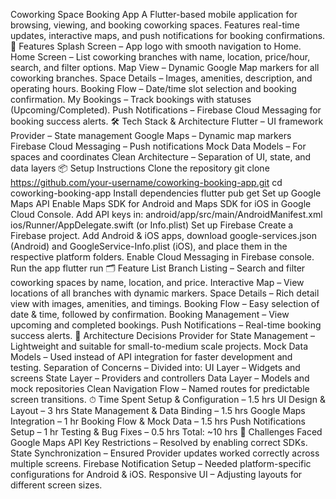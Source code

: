 Coworking Space Booking App
A Flutter-based mobile application for browsing, viewing, and booking coworking spaces.
Features real-time updates, interactive maps, and push notifications for booking confirmations.
🚀 Features
Splash Screen – App logo with smooth navigation to Home.
Home Screen – List coworking branches with name, location, price/hour, search, and filter options.
Map View – Dynamic Google Map markers for all coworking branches.
Space Details – Images, amenities, description, and operating hours.
Booking Flow – Date/time slot selection and booking confirmation.
My Bookings – Track bookings with statuses (Upcoming/Completed).
Push Notifications – Firebase Cloud Messaging for booking success alerts.
🛠️ Tech Stack & Architecture
Flutter – UI framework
Provider – State management
Google Maps – Dynamic map markers
Firebase Cloud Messaging – Push notifications
Mock Data Models – For spaces and coordinates
Clean Architecture – Separation of UI, state, and data layers
📦 Setup Instructions
Clone the repository
git clone https://github.com/your-username/coworking-booking-app.git
cd coworking-booking-app
Install dependencies
flutter pub get
Set up Google Maps API
Enable Maps SDK for Android and Maps SDK for iOS in Google Cloud Console.
Add API keys in:
android/app/src/main/AndroidManifest.xml
ios/Runner/AppDelegate.swift (or Info.plist)
Set up Firebase
Create a Firebase project.
Add Android & iOS apps, download google-services.json (Android) and GoogleService-Info.plist (iOS), and place them in the respective platform folders.
Enable Cloud Messaging in Firebase console.
Run the app
flutter run
🗂 Feature List
Branch Listing – Search and filter coworking spaces by name, location, and price.
Interactive Map – View locations of all branches with dynamic markers.
Space Details – Rich detail view with images, amenities, and timings.
Booking Flow – Easy selection of date & time, followed by confirmation.
Booking Management – View upcoming and completed bookings.
Push Notifications – Real-time booking success alerts.
🧩 Architecture Decisions
Provider for State Management – Lightweight and suitable for small-to-medium scale projects.
Mock Data Models – Used instead of API integration for faster development and testing.
Separation of Concerns – Divided into:
UI Layer – Widgets and screens
State Layer – Providers and controllers
Data Layer – Models and mock repositories
Clean Navigation Flow – Named routes for predictable screen transitions.
⏱ Time Spent
Setup & Configuration – 1.5 hrs
UI Design & Layout – 3 hrs
State Management & Data Binding – 1.5 hrs
Google Maps Integration – 1 hr
Booking Flow & Mock Data – 1.5 hrs
Push Notifications Setup – 1 hr
Testing & Bug Fixes – 0.5 hrs
Total: ~10 hrs
🛑 Challenges Faced
Google Maps API Key Restrictions – Resolved by enabling correct SDKs.
State Synchronization – Ensured Provider updates worked correctly across multiple screens.
Firebase Notification Setup – Needed platform-specific configurations for Android & iOS.
Responsive UI – Adjusting layouts for different screen sizes.
